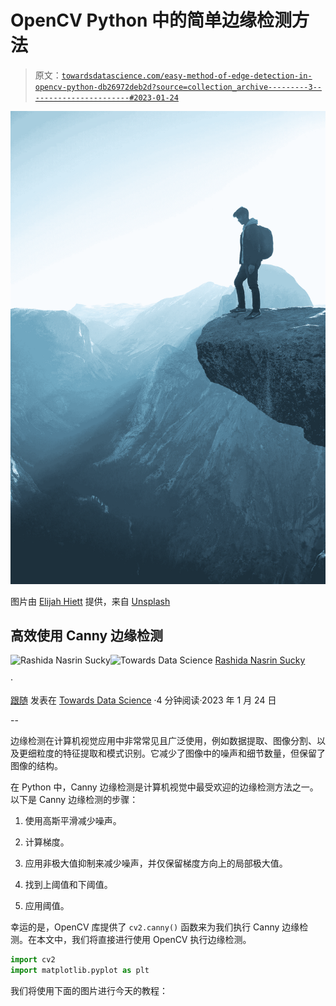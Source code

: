 # OpenCV Python 中的简单边缘检测方法

> 原文：[`towardsdatascience.com/easy-method-of-edge-detection-in-opencv-python-db26972deb2d?source=collection_archive---------3-----------------------#2023-01-24`](https://towardsdatascience.com/easy-method-of-edge-detection-in-opencv-python-db26972deb2d?source=collection_archive---------3-----------------------#2023-01-24)

![](img/abf1e43bd4a34fd3dc4c288984cd3c27.png)

图片由 [Elijah Hiett](https://unsplash.com/@elijahdhiett?utm_source=medium&utm_medium=referral) 提供，来自 [Unsplash](https://unsplash.com/?utm_source=medium&utm_medium=referral)

## 高效使用 Canny 边缘检测

[](https://rashida00.medium.com/?source=post_page-----db26972deb2d--------------------------------)![Rashida Nasrin Sucky](https://rashida00.medium.com/?source=post_page-----db26972deb2d--------------------------------)[](https://towardsdatascience.com/?source=post_page-----db26972deb2d--------------------------------)![Towards Data Science](https://towardsdatascience.com/?source=post_page-----db26972deb2d--------------------------------) [Rashida Nasrin Sucky](https://rashida00.medium.com/?source=post_page-----db26972deb2d--------------------------------)

·

[跟随](https://medium.com/m/signin?actionUrl=https%3A%2F%2Fmedium.com%2F_%2Fsubscribe%2Fuser%2F8a36b941a136&operation=register&redirect=https%3A%2F%2Ftowardsdatascience.com%2Feasy-method-of-edge-detection-in-opencv-python-db26972deb2d&user=Rashida+Nasrin+Sucky&userId=8a36b941a136&source=post_page-8a36b941a136----db26972deb2d---------------------post_header-----------) 发表在 [Towards Data Science](https://towardsdatascience.com/?source=post_page-----db26972deb2d--------------------------------) ·4 分钟阅读·2023 年 1 月 24 日[](https://medium.com/m/signin?actionUrl=https%3A%2F%2Fmedium.com%2F_%2Fvote%2Ftowards-data-science%2Fdb26972deb2d&operation=register&redirect=https%3A%2F%2Ftowardsdatascience.com%2Feasy-method-of-edge-detection-in-opencv-python-db26972deb2d&user=Rashida+Nasrin+Sucky&userId=8a36b941a136&source=-----db26972deb2d---------------------clap_footer-----------)

--

[](https://medium.com/m/signin?actionUrl=https%3A%2F%2Fmedium.com%2F_%2Fbookmark%2Fp%2Fdb26972deb2d&operation=register&redirect=https%3A%2F%2Ftowardsdatascience.com%2Feasy-method-of-edge-detection-in-opencv-python-db26972deb2d&source=-----db26972deb2d---------------------bookmark_footer-----------)

边缘检测在计算机视觉应用中非常常见且广泛使用，例如数据提取、图像分割、以及更细粒度的特征提取和模式识别。它减少了图像中的噪声和细节数量，但保留了图像的结构。

在 Python 中，Canny 边缘检测是计算机视觉中最受欢迎的边缘检测方法之一。以下是 Canny 边缘检测的步骤：

1.  使用高斯平滑减少噪声。

1.  计算梯度。

1.  应用非极大值抑制来减少噪声，并仅保留梯度方向上的局部极大值。

1.  找到上阈值和下阈值。

1.  应用阈值。

幸运的是，OpenCV 库提供了 `cv2.canny()` 函数来为我们执行 Canny 边缘检测。在本文中，我们将直接进行使用 OpenCV 执行边缘检测。

```py
import cv2 
import matplotlib.pyplot as plt 
```

我们将使用下面的图片进行今天的教程：

